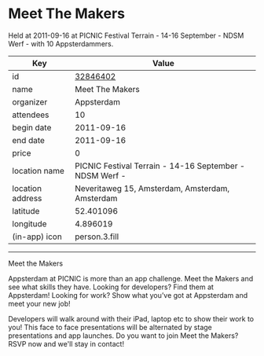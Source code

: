 # Meet The Makers
Held at 2011-09-16 at PICNIC Festival Terrain - 14-16 September - NDSM Werf -  with 10 Appsterdammers.
        
|Key|Value
|---|---|
|id|[32846402](https://www.meetup.com/appsterdam/events/32846402/)|
|name|Meet The Makers|
|organizer|Appsterdam|
|attendees|10|
|begin date|2011-09-16|
|end date|2011-09-16|
|price|0|
|location name|PICNIC Festival Terrain - 14-16 September - NDSM Werf - |
|location address|Neveritaweg 15, Amsterdam, Amsterdam, Amsterdam|
|latitude|52.401096|
|longitude|4.896019|
|(in-app) icon|person.3.fill|

---

Meet the Makers

Appsterdam at PICNIC is more than an app challenge. Meet the Makers and see what skills they have. Looking for developers? Find them at Appsterdam! Looking for work? Show what you’ve got at Appsterdam and meet your new job!

Developers will walk around with their iPad, laptop etc to show their work to you! This face to face presentations will be alternated by stage presentations and app launches. Do you want to join Meet the Makers? RSVP now and we'll stay in contact!


